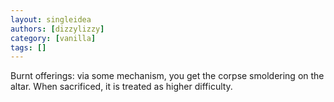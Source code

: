 ```yaml
---
layout: singleidea
authors: [dizzylizzy]
category: [vanilla]
tags: []
---
```

Burnt offerings: via some mechanism, you get the corpse smoldering on the altar. When sacrificed, it is treated as higher difficulty.
